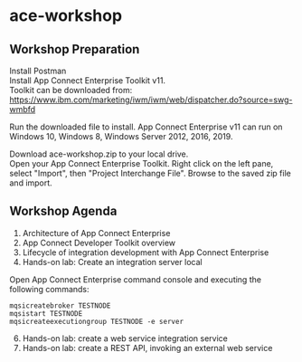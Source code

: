 # ace-workshop  
  
## Workshop Preparation  

Install Postman  
Install App Connect Enterprise Toolkit v11.  
Toolkit can be downloaded from:  
https://www.ibm.com/marketing/iwm/iwm/web/dispatcher.do?source=swg-wmbfd  
  
Run the downloaded file to install. App Connect Enterprise v11 can run on Windows 10, Windows 8, Windows Server 2012, 2016, 2019.  
  
Download ace-workshop.zip to your local drive.  
Open your App Connect Enterprise Toolkit. Right click on the left pane, select "Import", then "Project Interchange File". Browse to the saved zip file and import.


## Workshop Agenda  
  
1. Architecture of App Connect Enterprise  
2. App Connect Developer Toolkit overview
3. Lifecycle of integration development with App Connect Enterprise  
4. Hands-on lab: Create an integration server local  
  
  Open App Connect Enterprise command console and executing the following commands:
  ```
mqsicreatebroker TESTNODE
mqsistart TESTNODE
mqsicreateexecutiongroup TESTNODE -e server
```
6. Hands-on lab: create a web service integration service  
7. Hands-on lab: create a REST API, invoking an external web service  
